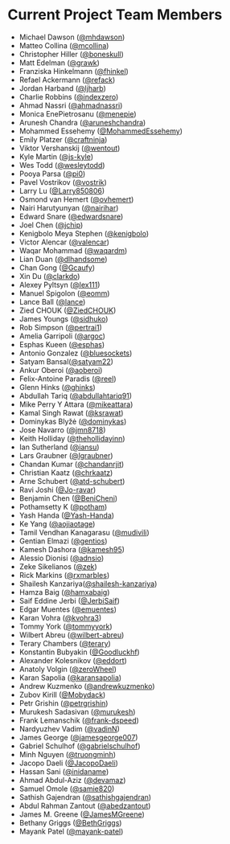 # Current Project Team Members

* Michael Dawson ([@mhdawson](https://github.com/mhdawson))
* Matteo Collina ([@mcollina](https://github.com/mcollina))
* Christopher Hiller ([@boneskull](https://github.com/boneskull))
* Matt Edelman ([@grawk](https://github.com/grawk))
* Franziska Hinkelmann ([@fhinkel](https://github.com/fhinkel))
* Refael Ackermann ([@refack](https://github.com/refack))
* Jordan Harband ([@ljharb](https://github.com/ljharb))
* Charlie Robbins ([@indexzero](https://github.com/indexzero))
* Ahmad Nassri ([@ahmadnassri](https://github.com/ahmadnassri))
* Monica EnePietrosanu ([@menepie](https://github.com/menepie))
* Arunesh Chandra ([@aruneshchandra](https://github.com/aruneshchandra))
* Mohammed Essehemy ([@MohammedEssehemy](https://github.com/MohammedEssehemy))
* Emily Platzer ([@craftninja](https://github.com/craftninja))
* Viktor Vershanskij ([@wentout](https://github.com/wentout))
* Kyle Martin ([@js-kyle](https://github.com/js-kyle))
* Wes Todd ([@wesleytodd](https://github.com/wesleytodd))
* Pooya Parsa ([@pi0](https://github.com/pi0))
* Pavel Vostrikov ([@vostrik](https://github.com/vostrik))
* Larry Lu ([@Larry850806](https://github.com/Larry85))
* Osmond van Hemert ([@ovhemert](https://github.com/ovhemert))
* Nairi Harutyunyan ([@nairihar](https://github.com/nairihar))
* Edward Snare ([@edwardsnare](https://github.com/edwardsnare))
* Joel Chen ([@jchip](https://github.com/jchip))
* Kenigbolo Meya Stephen ([@kenigbolo](https://github.com/kenigbolo))
* Victor Alencar ([@valencar](https://github.com/valencar))
* Waqar Mohammad ([@waqardm](https://github.com/waqardm))
* Lian Duan ([@dlhandsome](https://github.com/dlhandsome))
* Chan Gong ([@Gcaufy](https://github.com/Gcaufy))
* Xin Du ([@clarkdo](https://github.com/clarkdo))
* Alexey Pyltsyn ([@lex111](https://github.com/lex111))
* Manuel Spigolon ([@eomm](https://github.com/Eomm))
* Lance Ball ([@lance](https://github.com/lance))
* Zied CHOUK ([@ZiedCHOUK](https://github.com/ZiedCHOUK))
* James Youngs ([@sidhuko](https://github.com/sidhuko))
* Rob Simpson ([@pertrai1](https://github.com/pertrai1))
* Amelia Garripoli ([@argoc](https://github.com/argoc))
* Esphas Kueen ([@esphas](https://github.com/esphas))
* Antonio Gonzalez ([@bluesockets](https://github.com/bluesockets))
* Satyam Bansal([@satyam22](https://github.com/satyam22))
* Ankur Oberoi ([@aoberoi](https://github.com/aoberoi))
* Felix-Antoine Paradis ([@reel](https://github.com/reel))
* Glenn Hinks ([@ghinks](https://github.com/ghinks))
* Abdullah Tariq ([@abdullahtariq91](https://github.com/abdullahtariq91))
* Mike Perry Y Attara ([@mikeattara](https://github.com/mikeattara))
* Kamal Singh Rawat ([@ksrawat](https://github.com/ksrawat))
* Dominykas Blyžė ([@dominykas](https://github.com/dominykas))
* Jose Navarro ([@jmn8718](https://github.com/jmn8718))
* Keith Holliday ([@thehollidayinn](https://github.com/thehollidayinn))
* Ian Sutherland ([@iansu](https://github.com/iansu))
* Lars Graubner ([@lgraubner](https://github.com/lgraubner))
* Chandan Kumar ([@chandanrjit](https://github.com/chandanrjit))
* Christian Kaatz ([@chrkaatz](https://github.com/chrkaatz))
* Arne Schubert ([@atd-schubert](https://github.com/atd-schubert))
* Ravi Joshi ([@Jo-ravar](https://github.com/Jo-ravar))
* Benjamin Chen ([@BeniCheni](https://github.com/BeniCheni))
* Pothamsetty K ([@potham](https://github.com/potham))
* Yash Handa ([@Yash-Handa](https://github.com/Yash-Handa))
* Ke Yang ([@aojiaotage](https://github.com/aojiaotage))
* Tamil Vendhan Kanagarasu ([@mudivili](https://github.com/mudivili))
* Gentian Elmazi ([@gentios](https://github.com/gentios))
* Kamesh Dashora ([@kamesh95](https://github.com/kamesh95))
* Alessio Dionisi ([@adnsio](https://github.com/adnsio))
* Zeke Sikelianos ([@zek](https://github.com/zeke))
* Rick Markins ([@rxmarbles](https://github.com/rxmarbles))
* Shailesh Kanzariya([@shailesh-kanzariya](https://github.com/shailesh-kanzariya))
* Hamza Baig ([@hamxabaig](https://github.com/hamxabaig))
* Saif Eddine Jerbi ([@JerbiSaif](https://github.com/SaifJerbi))
* Edgar Muentes ([@emuentes](https://github.com/emuentes))
* Karan Vohra ([@kvohra3](https://github.com/kvohra3))
* Tommy York ([@tommyyork](https://github.com/tommyyork))
* Wilbert Abreu ([@wilbert-abreu](https://github.com/wilbert-abreu))
* Terary Chambers  ([@terary](https://github.com/terary))
* Konstantin Bubyakin ([@Goodluckhf](https://github.com/Goodluckhf))
* Alexander Kolesnikov ([@eddort](https://github.com/eddort))
* Anatoly Volgin ([@zeroWheel](https://github.com/zeroWheel))
* Karan Sapolia ([@karansapolia](https://github.com/karansapolia))
* Andrew Kuzmenko ([@andrewkuzmenko](https://github.com/andrewkuzmenko))
* Zubov Kirill ([@Mobydack](https://github.com/Mobydack))
* Petr Grishin ([@petrgrishin](https://github.com/petrgrishin))
* Murukesh Sadasivan ([@murukesh](https://github.com/murukesh))
* Frank Lemanschik ([@frank-dspeed](https://github.com/frank-dspeed))
* Nardyuzhev Vadim ([@vadinN](https://github.com/vadinN))
* James George ([@jamesgeorge007](https://www.github.com/jamesgeorge007))
* Gabriel Schulhof ([@gabrielschulhof](https://www.github.com/gabrielschulhof))
* Minh Nguyen ([@truongminh](https://github.com/truongminh))
* Jacopo Daeli ([@JacopoDaeli](https://github.com/JacopoDaeli))
* Hassan Sani ([@inidaname](https://github.com/inidaname))
* Ahmad Abdul-Aziz ([@devamaz](https://github.com/devamaz))
* Samuel Omole ([@samie820](https://github.com/samie820))
* Sathish Gajendran ([@sathishgajendran](https://github.com/sathishgajendran))
* Abdul Rahman Zantout ([@abedzantout](https://github.com/abedzantout))
* James M. Greene ([@JamesMGreene](https://github.com/JamesMGreene))
* Bethany Griggs ([@BethGriggs](https://github.com/bethgriggs))
* Mayank Patel ([@mayank-patel](https://github.com/mayank-patel))
